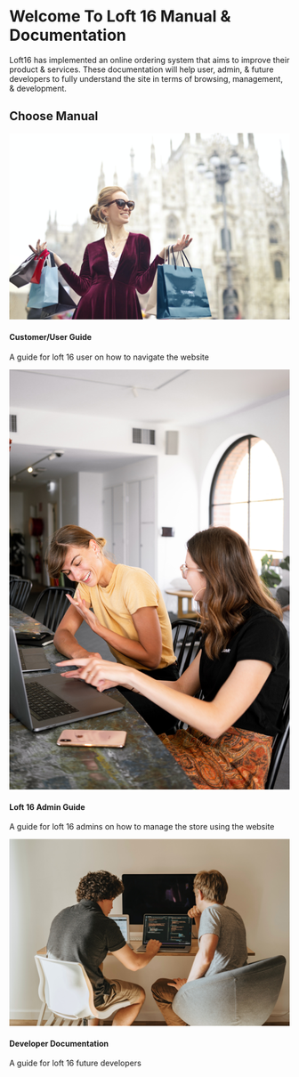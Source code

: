 # Welcome To Loft 16 Manual & Documentation

Loft16 has implemented an online ordering system that aims to improve their product & services. These documentation will help user, admin, & future developers to fully understand the site in terms of browsing, management, & development.

## Choose Manual
<section class="text-gray-600 body-font">
  <div class="container px-5 mx-auto">
    <div class="flex flex-wrap -m-4">
      <a  href="#/./user/index" class="p-4 md:w-1/3" style="text-decoration:none">
        <div
          class="rounded-xl shadow-cla-blue bg-gradient-to-r from-indigo-50 to-blue-50 overflow-hidden"
        >
          <img
            class="lg:h-48 md:h-36 w-full object-cover object-center scale-110 transition-all duration-400 hover:scale-100"
            src="./images/user.jpg"
            alt="blog"
          />
          <div class="p-6">
            <h4 class="title-font text-lg font-medium text-gray-600 mb-3">
              Customer/User Guide
            </h1>
            <p class="leading-relaxed mb-3">
                A guide for loft 16 user on how to navigate the website
            </p>
          </div>
        </div>
      </a>
      <a href="#/./admin/index" class="p-4 md:w-1/3"  style="text-decoration:none">
        <div
          class=" rounded-xl shadow-cla-violate bg-gradient-to-r from-pink-50 to-red-50 overflow-hidden"
        >
          <img
            class="lg:h-48 md:h-36 w-full object-cover object-center scale-110 transition-all duration-400 hover:scale-100"
            src="./images/admin.jpg"
            alt="blog"
          />
          <div class="p-6">
           <h4 class="title-font text-lg font-medium text-gray-600 mb-3">
              Loft 16 Admin Guide
            </h1>
            <p class="leading-relaxed mb-3">
                A guide for loft 16 admins on how to manage the store using the website
            </p>
          </div>
        </div>
      </a>
      <a href="#/./dev/index" class="p-4 md:w-1/3" style="text-decoration:none">
        <div
          class=" rounded-xl shadow-cla-pink bg-gradient-to-r from-fuchsia-50 to-pink-50 overflow-hidden"
        >
          <img
            class="lg:h-48 md:h-36 w-full object-cover object-center scale-110 transition-all duration-400 hover:scale-100"
            src="./images/developers.jpg"
            alt="blog"
          />
          <div class="p-6">
            <h4 class="title-font text-lg font-medium text-gray-600 mb-3">
              Developer Documentation
            </h1>
            <p class="leading-relaxed mb-3">
                A guide for loft 16 future developers
            </p>
          </div>
        </div>
      </a>
    </div>
  </div>
</section>
